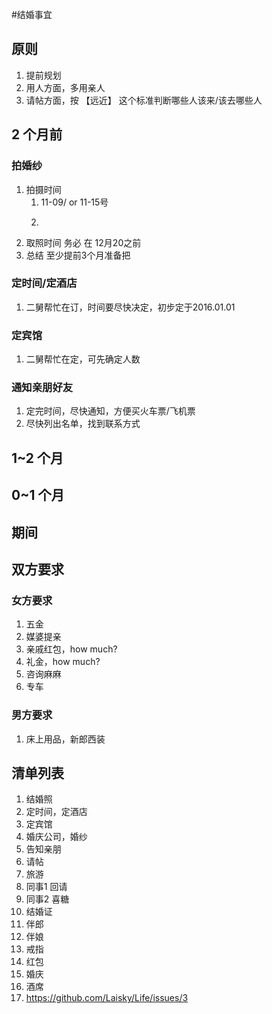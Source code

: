 #结婚事宜
## 原则
1. 提前规划
2. 用人方面，多用亲人
3. 请帖方面，按  【远近】 这个标准判断哪些人该来/该去哪些人

## 2 个月前
### 拍婚纱
1. 拍摄时间
	1. 11-09/ or 11-15号 	
	2. ~~~确定时间~~~
2. 取照时间 务必 在 12月20之前
3. 总结 至少提前3个月准备把
	
### 定时间/定酒店
1. 二舅帮忙在订，时间要尽快决定，初步定于2016.01.01
### 定宾馆
1. 二舅帮忙在定，可先确定人数
### 通知亲朋好友
1. 定完时间，尽快通知，方便买火车票/飞机票
2. 尽快列出名单，找到联系方式

## 1~2 个月
## 0~1 个月
## 期间
## 双方要求
### 女方要求
1. 五金
2. 媒婆提亲
3. 亲戚红包，how much?
4. 礼金，how much?
5. 咨询麻麻
6. 专车

### 男方要求
1. 床上用品，新郎西装


## 清单列表
1. 结婚照
2. 定时间，定酒店
3. 定宾馆
4. 婚庆公司，婚纱
5. 告知亲朋
6. 请帖
7. 旅游
8. 同事1 回请
9. 同事2 喜糖
10. 结婚证
11. 伴郎
12. 伴娘
13. 戒指
14. 红包
15. 婚庆
16. 酒席
17. https://github.com/Laisky/Life/issues/3
